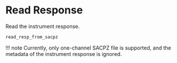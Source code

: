 # Read Response
Read the instrument response.

```@docs
read_resp_from_sacpz
```

!!! note
    Currently, only one-channel SACPZ file is supported, and the
    metadata of the instrument response is ignored.
